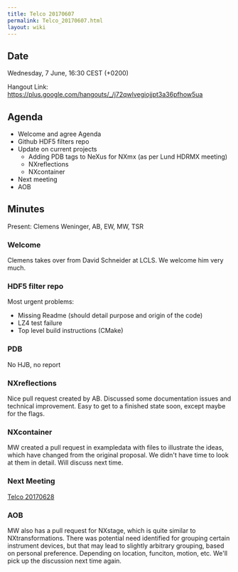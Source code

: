 ```yaml
---
title: Telco 20170607
permalink: Telco_20170607.html
layout: wiki
---
```


Date
----

Wednesday,  7 June, 16:30 CEST (+0200)

<!-- end of autogeneration -->

Hangout Link:
<https://plus.google.com/hangouts/_/j72qwlvegiojjpt3a36pfhow5ua>

Agenda
------

-   Welcome and agree Agenda
-   Github HDF5 filters repo
-   Update on current projects
	-   Adding PDB tags to NeXus for NXmx (as per Lund HDRMX meeting)
	-   NXreflections
	-   NXcontainer
-   Next meeting
-   AOB

Minutes
-------

Present: Clemens Weninger, AB, EW, MW, TSR

### Welcome

Clemens takes over from David Schneider at LCLS. We welcome him very much.

### HDF5 filter repo

Most urgent problems:

- Missing Readme (should detail purpose and origin of the code)
- LZ4 test failure
- Top level build instructions (CMake)

### PDB

No HJB, no report

### NXreflections

Nice pull request created by AB. Discussed some documentation issues and technical improvement. Easy to get to a finished state soon, except maybe for the flags.

### NXcontainer

MW created a pull request in exampledata with files to illustrate the ideas, which have changed from the original proposal.
We didn't have time to look at them in detail. Will discuss next time.

### Next Meeting
[Telco 20170628](Telco_20170628.html)

### AOB 

MW also has a pull request for NXstage, which is quite similar to NXtransformations.
There was potential need identified for grouping certain instrument devices, but that may lead to slightly arbitrary grouping, based on personal preference. Depending on location, funciton, motion, etc. We'll pick up the discussion next time again.
